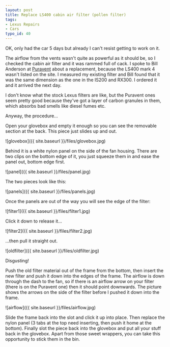 ```yaml
---
layout: post
title: Replace LS400 cabin air filter (pollen filter)
tags:
- Lexus Repairs
- Cars
typo_id: 40
---
```

OK, only had the car 5 days but already I can't resist getting to work on it.

The airflow from the vents wasn't quite as powerful as it should be, so I checked the cabin air filter and it was rammed full of cack.  I spoke to Bill Anderson at [Puravent](http://www.puravent.co.uk/) about a replacement, because the LS400 mark 4 wasn't listed on the site.  I measured my existing filter and Bill found that it was the same dimension as the one in the IS200 and RX300.  I ordered it and it arrived the next day.

<!-- read more -->
I don't know what the stock Lexus filters are like, but the Puravent ones seem pretty good because they've got a layer of carbon granules in them, which absorbs bad smells like diesel fumes etc.

Anyway, the procedure...

Open your glovebox and empty it enough so you can see the removable section at the back.  This piece just slides up and out.

![glovebox]({{ site.baseurl }}/files/glovebox.jpg)

Behind it is a white nylon panel on the side of the fan housing.  There are two clips on the bottom edge of it, you just squeeze them in and ease the panel out, bottom edge first.

![panel]({{ site.baseurl }}/files/panel.jpg)

The two pieces look like this:

![panels]({{ site.baseurl }}/files/panels.jpg)

Once the panels are out of the way you will see the edge of the filter:

![filter1]({{ site.baseurl }}/files/filter1.jpg)

Click it down to release it...

![filter2]({{ site.baseurl }}/files/filter2.jpg)

...then pull it straight out.

![oldfilter]({{ site.baseurl }}/files/oldfilter.jpg)

Disgusting!

Push the old filter material out of the frame from the bottom, then insert the new filter and push it down into the edges of the frame.  The airflow is down through the dash to the fan, so if there is an airflow arrow on your filter (there is on the Puravent one) then it should point downwards.  The picture shows the arrows on the side of the filter before I pushed it down into the frame.

![airflow]({{ site.baseurl }}/files/airflow.jpg)

Slide the frame back into the slot and click it up into place.  Then replace the nylon panel (3 tabs at the top need inserting, then push it home at the bottom).  Finally slot the piece back into the glovebox and put all your stuff back in the glovebox.  Apart from those sweet wrappers, you can take this opportunity to stick them in the bin. 
